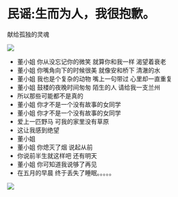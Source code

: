 <html lang="zh-cn">
  <head>
    <title>灯火阑珊</title>
    <link href="styles:test.css" rel="stylesheet" type="text/css"/>
  </head>
  <body>
    <h1>民谣:生而为人，我很抱歉。</h1>
    <p title="a gentle reminder">献给孤独的灵魂</p>
<img src="https://timgsa.baidu.com/timg?image&quality=80&size=b9999_10000&sec=1602351522974&di=644f37d1cf292a537cfb9c4e82796a5c&imgtype=0&src=http%3A%2F%2Fy2.ifengimg.com%2F393e030b23465ba7%2F2013%2F0807%2Frdn_5201ac8ce479b.jpg"/>                                
    <ul id="purases">
        <li>董小姐 你从没忘记你的微笑 就算你和我一样 渴望着衰老</li>
        <li>董小姐 你嘴角向下的时候很美 就像安和桥下 清澈的水</li>
        <li>董小姐 我也是个复杂的动物 嘴上一句带过 心里却一直重复</li>
        <li>董小姐 鼓楼的夜晚时间匆匆 陌生的人 请给我一支兰州</li> 
        <li> 所以那些可能都不是真的</li> 
        <li>董小姐 你才不是一个没有故事的女同学</li> 
        <li> 董小姐 你才不是一个没有故事的女同学</li> 
        <li> 爱上一匹野马 可我的家里没有草原</li> 
        <li>这让我感到绝望</li>
        <li>董小姐</li>
        <li> 董小姐 你熄灭了烟 说起从前 </li>
        <li> 你说前半生就这样吧 还有明天</li>
        <li> 董小姐 你可知道我说够了再见</li>
        <li> 在五月的早晨 终于丢失了睡眠。。。。。</li>
    </ul>
    <img src="https://ss1.bdstatic.com/70cFvXSh_Q1YnxGkpoWK1HF6hhy/it/u=4164080045,312053598&fm=26&gp=0.jpg"/>                
     </body>
</html> 
